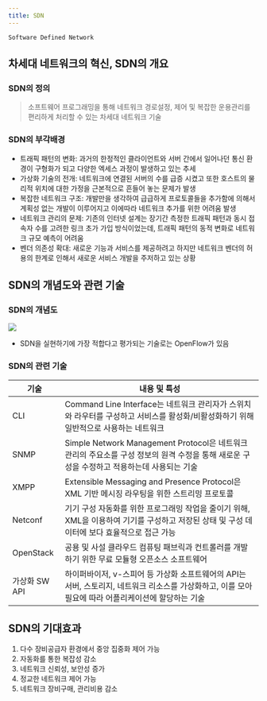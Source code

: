 ```yaml
---
title: SDN
---
```


`Software Defined Network`

## 차세대 네트워크의 혁신, SDN의 개요
### SDN의 정의
> 소프트웨어 프로그래밍을 통해 네트워크 경로설정, 제어 및 복잡한 운용관리를 편리하게 처리할 수 있는 차세대 네트워크 기술

### SDN의 부각배경
* 트래픽 패턴의 변화: 과거의 한정적인 클라이언트와 서버 간에서 일어나던 통신 환경이 구형화가 되고 다양한 엑세스 과정이 발생하고 있는 추세
* 가상화 기술의 전개: 네트워크에 연결된 서버의 수를 급증 시켰고 또한 호스트의 물리적 위치에 대한 가정을 근본적으로 흔들어 놓는 문제가 발생
* 복잡한 네트워크 구조: 개발만을 생각하여 급급하게 프로토콜들을 추가함에 의해서 계획성 없는 개발이 이루어지고 이에따라 네트워크 추가를 위한 어려움 발생
* 네트워크 관리의 문제: 기존의 인터넷 설계는 장기간 측정한 트래픽 패턴과 동시 접속자 수를 고려한 링크 초가 가입 방식이었는데, 트래픽 패턴의 동적 변화로 네트워크 규모 예측이 어려움
* 벤더 의존성 확대: 새로운 기능과 서비스를 제공하려고 하지만 네트워크 벤더의 허용의 한계로 인해서 새로운 서비스 개발을 주저하고 있는 상황

## SDN의 개념도와 관련 기술
### SDN의 개념도
![](https://www.sdxcentral.com/wp-content/uploads/2015/03/sdn-architecture.png)
* SDN을 실현하기에 가장 적합다고 평가되는 기술로는 OpenFlow가 있음

### SDN의 관련 기술

|기술|내용 및 특성|
|---|---------|
|CLI|Command Line Interface는 네트워크 관리자가 스위치와 라우터를 구성하고 서비스를 활성화/비활성화하기 위해 일반적으로 사용하는 네트워크|
|SNMP|Simple Network Management Protocol은 네트워크 관리의 주요소를 구성 정보의 원격 수정을 통해 새로운 구성을 수정하고 적용하는데 사용되는 기술|
|XMPP|Extensible Messaging and Presence Protocol은 XML 기반 메시징 라우팅을 위한 스트리밍 프로토콜|
|Netconf|기기 구성 자동화를 위한 프로그래밍 작업을 줄이기 위해, XML을 이용하여 기기를 구성하고 저장된 상태 및 구성 데이터에  보다 효율적으로 접근 가능|
|OpenStack|공용 및 사설 클라우드 컴퓨팅 패브릭과 컨트롤러를 개발하기 위한 무료 모듈형 오픈소스 소프트웨어|
|가상화 SW API|하이퍼바이저, v-스피어 등 가상화 소프트웨어의 API는 서버, 스토리지, 네트워크 리소스를 가상화하고, 이를 모아 필요에 따라 어플리케이션에 할당하는 기술|

## SDN의 기대효과
1. 다수 장비공급자 환경에서 중앙 집중화 제어 가능
1. 자동화를 통한 복잡성 감소
1. 네트워크 신뢰성, 보안성 증가
1. 정교한 네트워크 제어 가능
1. 네트워크 장비구매, 관리비용 감소
